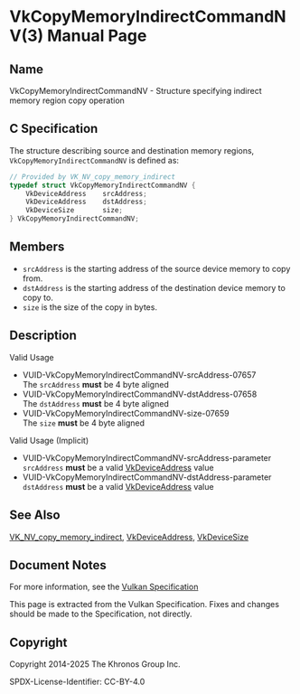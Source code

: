 # VkCopyMemoryIndirectCommandNV(3) Manual Page

## Name

VkCopyMemoryIndirectCommandNV - Structure specifying indirect memory region copy operation



## [](#_c_specification)C Specification

The structure describing source and destination memory regions, `VkCopyMemoryIndirectCommandNV` is defined as:

```c++
// Provided by VK_NV_copy_memory_indirect
typedef struct VkCopyMemoryIndirectCommandNV {
    VkDeviceAddress    srcAddress;
    VkDeviceAddress    dstAddress;
    VkDeviceSize       size;
} VkCopyMemoryIndirectCommandNV;
```

## [](#_members)Members

- `srcAddress` is the starting address of the source device memory to copy from.
- `dstAddress` is the starting address of the destination device memory to copy to.
- `size` is the size of the copy in bytes.

## [](#_description)Description

Valid Usage

- [](#VUID-VkCopyMemoryIndirectCommandNV-srcAddress-07657)VUID-VkCopyMemoryIndirectCommandNV-srcAddress-07657  
  The `srcAddress` **must** be 4 byte aligned
- [](#VUID-VkCopyMemoryIndirectCommandNV-dstAddress-07658)VUID-VkCopyMemoryIndirectCommandNV-dstAddress-07658  
  The `dstAddress` **must** be 4 byte aligned
- [](#VUID-VkCopyMemoryIndirectCommandNV-size-07659)VUID-VkCopyMemoryIndirectCommandNV-size-07659  
  The `size` **must** be 4 byte aligned

Valid Usage (Implicit)

- [](#VUID-VkCopyMemoryIndirectCommandNV-srcAddress-parameter)VUID-VkCopyMemoryIndirectCommandNV-srcAddress-parameter  
  `srcAddress` **must** be a valid [VkDeviceAddress](https://registry.khronos.org/vulkan/specs/latest/man/html/VkDeviceAddress.html) value
- [](#VUID-VkCopyMemoryIndirectCommandNV-dstAddress-parameter)VUID-VkCopyMemoryIndirectCommandNV-dstAddress-parameter  
  `dstAddress` **must** be a valid [VkDeviceAddress](https://registry.khronos.org/vulkan/specs/latest/man/html/VkDeviceAddress.html) value

## [](#_see_also)See Also

[VK\_NV\_copy\_memory\_indirect](https://registry.khronos.org/vulkan/specs/latest/man/html/VK_NV_copy_memory_indirect.html), [VkDeviceAddress](https://registry.khronos.org/vulkan/specs/latest/man/html/VkDeviceAddress.html), [VkDeviceSize](https://registry.khronos.org/vulkan/specs/latest/man/html/VkDeviceSize.html)

## [](#_document_notes)Document Notes

For more information, see the [Vulkan Specification](https://registry.khronos.org/vulkan/specs/latest/html/vkspec.html#VkCopyMemoryIndirectCommandNV)

This page is extracted from the Vulkan Specification. Fixes and changes should be made to the Specification, not directly.

## [](#_copyright)Copyright

Copyright 2014-2025 The Khronos Group Inc.

SPDX-License-Identifier: CC-BY-4.0